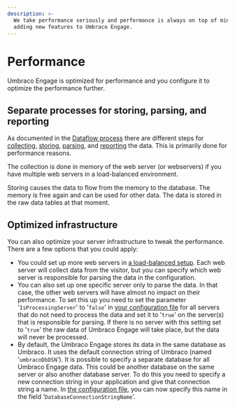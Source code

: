 ```yaml
---
description: >-
  We take performance seriously and performance is always on top of mind when
  adding new features to Umbraco Engage.
---
```


# Performance

Umbraco Engage is optimized for performance and you configure it to optimize the performance further.

## Separate processes for storing, parsing, and reporting

As documented in the [Dataflow process](dataflow-pipeline/) there are different steps for [collecting](dataflow-pipeline/data-collection.md), [storing](dataflow-pipeline/data-storage.md), [parsing](dataflow-pipeline/data-parsing.md), and [reporting](dataflow-pipeline/reporting.md) the data. This is primarily done for performance reasons.

The collection is done in memory of the web server (or webservers) if you have multiple web servers in a load-balanced environment.

Storing causes the data to flow from the memory to the database. The memory is free again and can be used for other data. The data is stored in the raw data tables at that moment.

## Optimized infrastructure

You can also optimize your server infrastructure to tweak the performance. There are a few options that you could apply:

* You could set up more web servers in [a load-balanced setup](../../getting-started/for-developers/loadbalancing-and-cm-cd-environments.md). Each web server will collect data from the visitor, but you can specify which web server is responsible for parsing the data in the configuration.
* You can also set up one specific server only to parse the data. In that case, the other web servers will have almost no impact on their performance. To set this up you need to set the parameter '`IsProcessingServer`' to '`false`' in [your configuration file](../settings/configuration.md) for all servers that do not need to process the data and set it to '`true`' on the server(s) that is responsible for parsing. If there is no server with this setting set to '`true`' the raw data of Umbraco Engage will take place, but the data will never be processed.
* By default, the Umbraco Engage stores its data in the same database as Umbraco. It uses the default connection string of Umbraco (named '`umbracoDbDSN`'). It is possible to specify a separate database for all Umbraco Engage data. This could be another database on the same server or also another database server. To do this you need to specify a new connection string in your application and give that connection string a name. In [the configuration file](../settings/configuration.md), you can now specify this name in the field '`DatabaseConnectionStringName`'.
